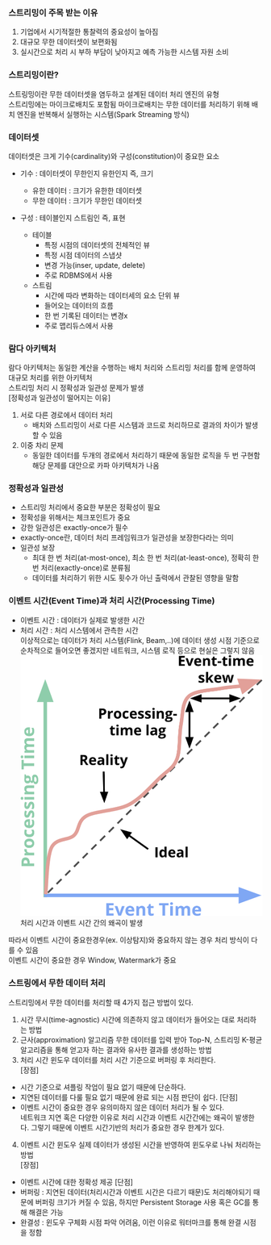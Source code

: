 ### 스트리밍이 주목 받는 이유
1. 기업에서 시기적절한 통찰력의 중요성이 높아짐
2. 대규모 무한 데이터셋이 보편화됨
3. 실시간으로 처리 시 부하 부담이 낮아지고 예측 가능한 시스템 자원 소비
  
### 스트리밍이란?
스트링밍이란 무한 데이터셋을 염두하고 설계된 데이터 처리 엔진의 유형  
스트리밍에는 마이크로배치도 포함됨
마이크로배치는 무한 데이터를 처리하기 위해 배치 엔진을 반복해서 실행하는 시스템(Spark Streaming 방식)
  
### 데이터셋
데이터셋은 크게 기수(cardinality)와 구성(constitution)이 중요한 요소
- 기수 : 데이터셋이 무한인지 유한인지 즉, 크기
  - 유한 데이터 : 크기가 유한한 데이터셋
  - 무한 데이터 : 크기가 무한인 데이터셋
  
- 구성 : 테이블인지 스트림인 즉, 표현 
  - 테이블
    - 특정 시점의 데이터셋의 전체적인 뷰
    - 특정 시점 데이터의 스냅샷
    - 변경 가능(inser, update, delete)
    - 주로 RDBMS에서 사용
  - 스트림
    - 시간에 따라 변화하는 데이터세의 요소 단위 뷰
    - 들어오는 데이터의 흐름
    - 한 번 기록된 데이터는 변경x
    - 주로 맵리듀스에서 사용
  
### 람다 아키텍처
람다 아키텍처는 동일한 계산을 수행하는 배치 처리와 스트리밍 처리를 함께 운영하여 대규모 처리를 위한 아키텍처  
스트리밍 처리 시 정확성과 일관성 문제가 발생  
[정확성과 일관성이 떨어지는 이유]
1. 서로 다른 경로에서 데이터 처리
   - 배치와 스트리밍이 서로 다른 시스템과 코드로 처리하므로 결과의 차이가 발생할 수 있음
2. 이중 차리 문제
   - 동일한 데이터를 두개의 경로에서 처리하기 때문에 동일한 로직을 두 번 구현함  
해당 문제를 대안으로 카파 아키텍처가 나옴
  
### 정확성과 일관성
- 스트리밍 처리에서 중요한 부분은 정확성이 필요
- 정확성을 위해서는 체크포인트가 중요
- 강한 일관성은 exactly-once가 필수
- exactly-once란, 데이터 처리 프레임워크가 일관성을 보장한다라는 의미
- 일관성 보장
  - 최대 한 번 처리(at-most-once), 최소 한 번 처리(at-least-once), 정확히 한 번 처리(exactly-once)로 분류됨
  - 데이터를 처리하기 위한 시도 횟수가 아닌 출력에서 관찰된 영향을 말함
  
### 이벤트 시간(Event Time)과 처리 시간(Processing Time)
- 이벤트 시간 : 데이터가 실제로 발생한 시간
- 처리 시간 : 처리 시스템에서 관측한 시간  
이상적으로는 데이터가 처리 시스템(Flink, Beam,..)에 데이터 생성 시점 기준으로 순차적으로 들어오면 좋겠지만 네트워크, 시스템 로직 등으로 현실은 그렇지 않음  
![Flink APIs](../img/event_processing_time.png)  
처리 시간과 이벤트 시간 간의 왜곡이 발생  
  
따라서 이벤트 시간이 중요한경우(ex. 이상탐지)와 중요하지 않는 경우 처리 방식이 다를 수 있음  
이벤트 시간이 중요한 경우 Window, Watermark가 중요  
  
### 스트링에서 무한 데이터 처리
스트리밍에서 무한 데이터를 처리할 때 4가지 접근 방법이 있다.  
1. 시간 무시(time-agnostic)
시간에 의존하지 않고 데이터가 들어오는 대로 처리하는 방법  
2. 근사(approximation) 알고리즘
무한 데이터를 입력 받아 Top-N, 스트리밍 K-평균 알고리즘을 통해 얻고자 하는 결과와 유사한 결과를 생성하는 방법  
3. 처리 시간 윈도우
데이터를 처리 시간 기준으로 버퍼링 후 처리한다.  
[장점]  
- 시간 기준으로 셔플링 작업이 필요 없기 때문에 단순하다.
- 지연된 데이터를 다룰 필요 없기 때문에 완료 되는 시점 판단이 쉽다.
[단점]  
- 이벤트 시간이 중요한 경우 유의미하지 않은 데이터 처리가 될 수 있다.  
네트워크 지연 혹은 다양한 이유로 처리 시간과 이벤트 시간간에는 왜곡이 발생한다. 그렇기 때문에 이벤트 시간기반의 처리가 중요한 경우 한계가 있다.  
4. 이벤트 시간 윈도우
실제 데이터가 생성된 시간을 반영하여 윈도우로 나눠 처리하는 방법  
[장점]  
- 이벤트 시간에 대한 정확성 제공
[단점]  
- 버퍼링 : 지연된 데이터(처리시간과 이벤트 시간은 다르기 때문)도 처리해야되기 때문에 버퍼링 크기가 커질 수 있음, 하지만 Persistent Storage 사용 혹은 GC를 통해 해결은 가능
- 완결성 : 윈도우 구체화 시점 파악 어려움, 이런 이유로 워터마크를 통해 완결 시점을 정함